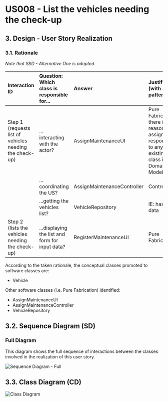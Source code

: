 # US008 - List the vehicles needing the check-up

## 3. Design - User Story Realization

### 3.1. Rationale

*Note that SSD - Alternative One is adopted.*

| Interaction ID                                             | Question: Which class is responsible for...                                                                                   | Answer                      | Justification (with patterns)                                                                                 |
|:-----------------------------------------------------------|:------------------------------------------------------------------------------------------------------------------------------|:----------------------------|:--------------------------------------------------------------------------------------------------------------|
| Step 1 (requests list of vehicles needing the check-up)  		 | 	... interacting with the actor?                                                                                              | AssignMaintenanceUI         | Pure Fabrication: there is no reason to assign this responsibility to any existing class in the Domain Model. |
| 			  		                                                    | 	... coordinating the US?                                                                                                     | AssignMaintenanceController | Controller                                                                                                    |
| 			  		                                                    | ...getting the vehicles list?                                                                                                 | VehicleRepository           | IE: has the data                                                                                              |
|Step 2 (lists the vehicles needing the check-up)	                                        | ...displaying the list and form for input data?	                                                                              | RegisterMaintenanceUI       | Pure Fabrication                                                                                              |

According to the taken rationale, the conceptual classes promoted to software classes are:

* Vehicle


Other software classes (i.e. Pure Fabrication) identified:

*  AssignMaintenanceUI
*  AssignMaintenanceController
*  VehicleRepository


## 3.2. Sequence Diagram (SD)
### Full Diagram

This diagram shows the full sequence of interactions between the classes involved in the realization of this user story.

![Sequence Diagram - Full](svg/us008-sequence-diagram-full.svg)

## 3.3. Class Diagram (CD)

![Class Diagram](svg/us008-class-diagram.svg)
